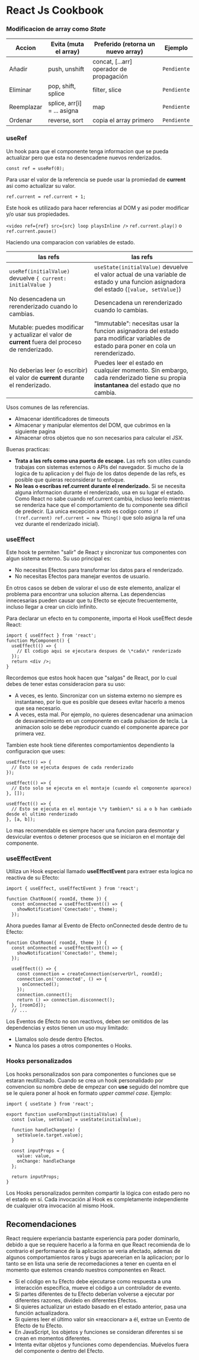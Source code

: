 # React Js Cookbook
### Modificacion de array como _State_

| Accion     | Evita (muta el array)       | Preferido (retorna un nuevo array)       | Ejemplo     |
|------------|-----------------------------|------------------------------------------|-------------|
| Añadir     | push, unshift               | concat, [...arr] operador de propagación | `Pendiente` |
| Eliminar   | pop, shift, splice          | filter, slice                            | `Pendiente` |
| Reemplazar | splice, arr[i] = ... asigna | map                                      | `Pendiente` |
| Ordenar    | reverse, sort               | copia el array primero                   | `Pendiente` |

### useRef

Un hook para que el componente tenga informacion que se pueda actualizar pero
que esta no desencadene nuevos renderizados.

`const ref = useRef(0);`

Para usar el valor de la referencia se puede usar la promiedad de __current__
asi como actualizar su valor.

`ref.current = ref.current + 1;`

Este hook es utilizado para hacer referencias al DOM y asi poder modificar y/o
usar sus propiedades.

`<video ref={ref} src={src} loop playsInline />`
`ref.current.play()` o `ref.current.pause()`

Haciendo una comparacion con variables de estado.

| las refs                                                                                         | las refs                                                                                                                               |
|--------------------------------------------------------------------------------------------------|----------------------------------------------------------------------------------------------------------------------------------------|
| `useRef(initialValue)` devuelve `{ current: initialValue }`                                      | `useState(initialValue)` devuelve el valor actual de una variable de estado y una funcion asignadora del estado (`[value, setValue]`)  |
| No desencadena un rerenderizado cuando lo cambias.                                               | Desencadena un rerenderizado cuando lo cambias.                                                                                        |
| Mutable: puedes modificar y actualizar el valor de __current__ fuera del proceso de renderizado. | \"Immutable\": necesitas usar la funcion asignadora del estado para modificar variables de estado para poner en cola un rerenderizado. |
| No deberias leer (o escribir) el valor de __current__ durante el renderizado.                    | Puedes leer el estado en cualquier momento. Sin embargo, cada renderizado tiene su propia __instantanea__ del estado que no cambia.    |

Usos comunes de las referencias.

- Almacenar identificadores de timeouts
- Almacenar y manipular elementos del DOM, que cubrimos en la siguiente pagina
- Almacenar otros objetos que no son necesarios para calcular el JSX.

Buenas practicas:

- __Trata a las refs como una puerta de escape.__ Las refs son utiles cuando
  trabajas con sistemas externos o APIs del navegador. Si mucho de la logica
  de tu aplicacion y del flujo de los datos depende de las refs, es posible
  que quieras reconsiderar tu enfoque.
- __No leas o escribas ref.current durante el renderizado.__ Si se necesita
  alguna informacion durante el renderizado, usa en su lugar el estado. Como
  React no sabe cuando ref.current cambia, incluso leerlo mientras se renderiza
  hace que el comportamiento de tu componente sea dificil de predecir. (La unica
  excepcion a esto es codigo como `if (!ref.current) ref.current = new Thing()`
  que solo asigna la ref una vez durante el renderizado inicial).

### useEffect

Este hook te permiten \"salir\" de React y sincronizar tus componentes con algun
sistema externo. Su uso principal es:

- No necesitas Efectos para transformar los datos para el renderizado.
- No necesitas Efectos para manejar eventos de usuario.

En otros casos se deben de valorar el uso de este elemento, analizar el problema
para encontrar una solucion alterna. Las dependencias innecesarias pueden causar
que tu Efecto se ejecute frecuentemente, incluso llegar a crear un ciclo
infinito.

Para declarar un efecto en tu componente, importa el Hook useEffect desde React:

```
import { useEffect } from 'react';
function MyComponent() {
  useEffect(() => {
    // El codigo aqui se ejecutara despues de \*cada\* renderizado
  });
  return <div />;
}
```

Recordemos que estos hook hacen que \"salgas\" de React, por lo cual debes de
tener estas consideracion para su uso:

- A veces, es lento. Sincronizar con un sistema externo no siempre es
  instantaneo, por lo que es posible que desees evitar hacerlo a menos que sea
  necesario.
- A veces, esta mal. Por ejemplo, no quieres desencadenar una animacion de
  desvanecimiento en un componente en cada pulsacion de tecla. La animacion solo
  se debe reproducir cuando el componente aparece por primera vez.

Tambien este hook tiene diferentes comportamientos dependiento la configuracion
que uses:

```
useEffect(() => {
  // Esto se ejecuta despues de cada renderizado
});
```

```
useEffect(() => {
  // Esto solo se ejecuta en el montaje (cuando el componente aparece)
}, []);
```

```
useEffect(() => {
  // Esto se ejecuta en el montaje \*y tambien\* si a o b han cambiado desde el ultimo renderizado
}, [a, b]);
```

Lo mas recomendable es siempre hacer una funcion para desmontar y desvicular
eventos o detener procesos que se iniciaron en el montaje del componente.

### useEffectEvent

Utiliza un Hook especial llamado __useEffectEvent__ para extraer esta logica no
reactiva de su Efecto:

```
import { useEffect, useEffectEvent } from 'react';

function ChatRoom({ roomId, theme }) {
  const onConnected = useEffectEvent(() => {
    showNotification('Conectado!', theme);
  });
```

Ahora puedes llamar al Evento de Efecto onConnected desde dentro de tu Efecto:

```
function ChatRoom({ roomId, theme }) {
  const onConnected = useEffectEvent(() => {
    showNotification('Conectado!', theme);
  });

  useEffect(() => {
    const connection = createConnection(serverUrl, roomId);
    connection.on('connected', () => {
      onConnected();
    });
    connection.connect();
    return () => connection.disconnect();
  }, [roomId]);
  // ...
```

Los Eventos de Efecto no son reactivos, deben ser omitidos de las dependencias y
estos tienen un uso muy limitado:

- Llamalos solo desde dentro Efectos.
- Nunca los pases a otros componentes o Hooks.

### Hooks personalizados

Los hooks personalizados son para componentes o funciones que se estaran
reutiliznado. Cuando se crea un hook personalidado por convencion su nombre debe
de empezar con __use__ seguido del nombre que se le quiera poner al hook en
formato _upper cammel case_. Ejemplo:

```
import { useState } from 'react';

export function useFormInput(initialValue) {
  const [value, setValue] = useState(initialValue);

  function handleChange(e) {
    setValue(e.target.value);
  }

  const inputProps = {
    value: value,
    onChange: handleChange
  };

  return inputProps;
}
```

Los Hooks personalizados permiten compartir la lógica con estado pero no el
estado en sí. Cada invocación al Hook es completamente independiente de
cualquier otra invocación al mismo Hook.

## Recomendaciones

React requiere experiancia bastante experiencia para poder dominarlo, debido a
que se requiere hacerlo a la forma en que React recomienda de lo contrario el
performance de la aplicacion se veria afectado, ademas de algunos
comportamientos raros y bugs aparecerian en la aplicacion; por lo tanto se en
lista una serie de recomedaciones a tener en cuenta en el momento que estemos
creando nuestros componentes en React.

- Si el código en tu Efecto debe ejecutarse como respuesta a una interacción
  específica, mueve el código a un controlador de evento.
- Si partes diferentes de tu Efecto deberían volverse a ejecutar por diferentes
  razones, divídelo en diferentes Efectos.
- Si quieres actualizar un estado basado en el estado anterior, pasa una función
  actualizadora.
- Si quieres leer el último valor sin «reaccionar» a él, extrae un Evento de
  Efecto de tu Efecto.
- En JavaScript, los objetos y funciones se consideran diferentes si se crean en
  momentos diferentes.
- Intenta evitar objetos y funciones como dependencias. Muévelos fuera del
  componente o dentro del Efecto.